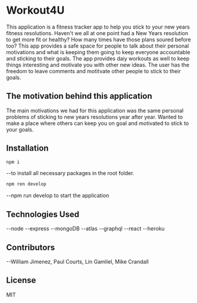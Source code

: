 # Workout4U

This application is a fitness tracker app to help you stick to your new years fitness resolutions.  Haven't we all at one point had a New Years resolution to get more fit or healthy?  How many times have those plans soured before too? This app provides a safe space for people to talk about their personal motivations and what is keeping them going to keep everyone accountable and sticking to their goals. The app provides daiy workouts as well to keep things interesting and motivate you with other new ideas.  The user has the freedom to leave comments and motitvate other people to stick to their goals.   


## The motivation behind this application

The main motivations we had for this application was the same personal problems of sticking to new years resolutions year after year.  Wanted to make a place where others can keep you on goal and motivated to stick to your goals.

## Installation

```bash
npm i
```
--to install all necessary packages in the root folder.

```bash 
npm ren develop
```

--npm run develop to start the application

## Technologies Used

--node 
--express
--mongoDB
--atlas
--graphql
--react
--heroku

## Contributors

--William Jimenez, Paul Courts, Lin Gamliel, Mike Crandall 

## License 

MIT
